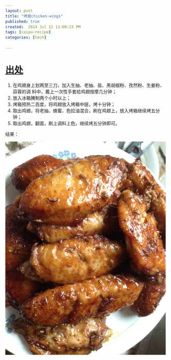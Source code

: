 ```yaml
---
layout: post
title: "烤翅chicken-wings"
published: true
created:  2014 Jul 12 11:00:23 PM
tags: [caipu-recipe]
categories: [tech]

---
```


# [出处](http://www.xinshipu.com/%E8%B6%85%E7%BA%A7%E6%97%A0%E6%95%8C%E7%83%A4%E9%B8%A1%E7%BF%85-83815.htm)

1. 在鸡翅身上划两至三刀，加入生抽、老抽、盐、黑胡椒粉、孜然粉、生姜粉、蒜蓉的调
   料中，戴上一次性手套给鸡翅按摩几分钟；
2. 放入冰箱腌制两个小时以上；
3. 烤箱预热二百度，将鸡翅放入烤箱中层，烤十分钟；
4. 取出鸡翅，将老抽、蜂蜜、色拉油混合，刷在鸡翅上，放入烤箱继续烤五分钟；
5. 取出鸡翅，翻面，刷上调料上色，继续烤五分钟即可。

结果：

![kaochi](/images/caipu-recipe/kaochi-chicken-wings.jpg "kaochi")
